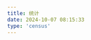 ```yaml
---
title: 统计
date: 2024-10-07 08:15:33
type: 'census'
---
```

<script defer data-pjax src="/html/census.js"></script>
<div id="calendar_container" class="data-container" style="min-height:200px;"></div>
<div id="map_container" class="data-container" style="height:500px; user-select: none; -webkit-tap-highlight-color: rgba(0, 0, 0, 0); position: relative;"></div>
<div id="trends_container" class="data-container" style="height:350px"></div>
<div id="sources_container" class="data-container" style="height:500px"></div>

